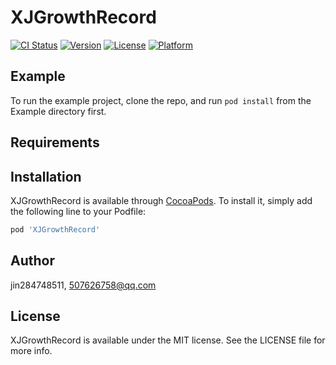 # XJGrowthRecord

[![CI Status](https://img.shields.io/travis/jin284748511/XJGrowthRecord.svg?style=flat)](https://travis-ci.org/jin284748511/XJGrowthRecord)
[![Version](https://img.shields.io/cocoapods/v/XJGrowthRecord.svg?style=flat)](https://cocoapods.org/pods/XJGrowthRecord)
[![License](https://img.shields.io/cocoapods/l/XJGrowthRecord.svg?style=flat)](https://cocoapods.org/pods/XJGrowthRecord)
[![Platform](https://img.shields.io/cocoapods/p/XJGrowthRecord.svg?style=flat)](https://cocoapods.org/pods/XJGrowthRecord)

## Example

To run the example project, clone the repo, and run `pod install` from the Example directory first.

## Requirements

## Installation

XJGrowthRecord is available through [CocoaPods](https://cocoapods.org). To install
it, simply add the following line to your Podfile:

```ruby
pod 'XJGrowthRecord'
```

## Author

jin284748511, 507626758@qq.com

## License

XJGrowthRecord is available under the MIT license. See the LICENSE file for more info.
